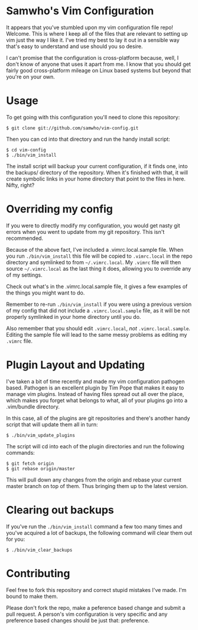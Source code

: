 # Samwho's Vim Configuration

It appears that you've stumbled upon my vim configuration file repo! Welcome.
This is where I keep all of the files that are relevant to setting up vim just
the way I like it. I've tried my best to lay it out in a sensible way that's
easy to understand and use should you so desire.

I can't promise that the configuration is cross-platform because, well, I don't
know of anyone that uses it apart from me. I know that you should get fairly
good cross-platform mileage on Linux based systems but beyond that you're on
your own.

# Usage

To get going with this configuration you'll need to clone this repository:

    $ git clone git://github.com/samwho/vim-config.git

Then you can cd into that directory and run the handy install script:

    $ cd vim-config
    $ ./bin/vim_install

The install script will backup your current configuration, if it finds one, into
the backups/ directory of the repository. When it's finished with that, it will
create symbolic links in your home directory that point to the files in here.
Nifty, right?

# Overriding my config

If you were to directly modify my configuration, you would get nasty git errors
when you went to update from my git repository. This isn't recommended.

Because of the above fact, I've included a .vimrc.local.sample file. When you
run `./bin/vim_install` this file will be copied to `.vimrc.local` in the repo
directory and symlinked to from `~/.vimrc.local`. My `.vimrc` file will then
source `~/.vimrc.local` as the last thing it does, allowing you to override any
of my settings.

Check out what's in the .vimrc.local.sample file, it gives a few examples of the
things you might want to do.

Remember to re-run `./bin/vim_install` if you were using a previous version of
my config that did not include a `.vimrc.local.sample` file, as it will be not
properly symlinked in your home directory until you do.

Also remember that you should edit `.vimrc.local`, _not_ `.vimrc.local.sample`.
Editing the sample file will lead to the same messy problems as editing my
`.vimrc` file.

# Plugin Layout and Updating

I've taken a bit of time recently and made my vim configuration pathogen based.
Pathogen is an excellent plugin by Tim Pope that makes it easy to manage vim
plugins. Instead of having files spread out all over the place, which makes you
forget what belongs to what, all of your plugins go into a .vim/bundle
directory.

In this case, all of the plugins are git repositories and there's another handy
script that will update them all in turn:

    $ ./bin/vim_update_plugins

The script will cd into each of the plugin directories and run the following
commands:

    $ git fetch origin
    $ git rebase origin/master

This will pull down any changes from the origin and rebase your current master
branch on top of them. Thus bringing them up to the latest version.

# Clearing out backups

If you've run the `./bin/vim_install` command a few too many times and you've
acquired a lot of backups, the following command will clear them out for you:

    $ ./bin/vim_clear_backups

# Contributing

Feel free to fork this repository and correct stupid mistakes I've made. I'm
bound to make them.

Please don't fork the repo, make a peference based change and submit a pull
request. A person's vim configuration is very specific and any preference based
changes should be just that: preference.
